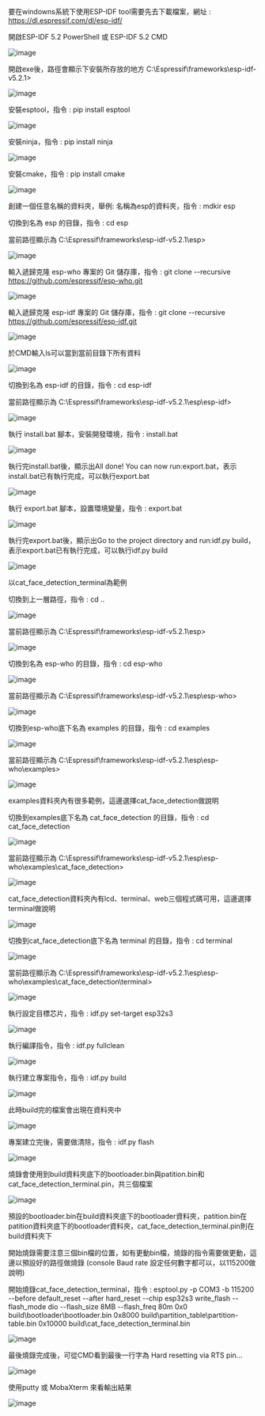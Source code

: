 要在windowns系統下使用ESP-IDF tool需要先去下載檔案，網址 : https://dl.espressif.com/dl/esp-idf/

開啟ESP-IDF 5.2 PowerShell 或 ESP-IDF 5.2 CMD

![image](https://github.com/peonwisp/ESP32-S3-EYE/assets/155973617/ac03cf2d-bdd8-4ef5-9d80-21d0a5b46785)

開啟exe後，路徑會顯示下安裝所存放的地方 C:\Espressif\frameworks\esp-idf-v5.2.1>

![image](https://github.com/peonwisp/ESP32-S3-EYE/assets/155973617/e7566bf1-580e-4299-af95-dda1c99ebf3b)

安裝esptool，指令 :  pip install esptool

![image](https://github.com/peonwisp/ESP32-S3-EYE/assets/155973617/34e4e871-eef8-429e-a989-b0200acc9a6a)

安裝ninja，指令 :  pip install ninja

![image](https://github.com/peonwisp/ESP32-S3-EYE/assets/155973617/72816451-be36-4613-90be-cb0965949ffa)

安裝cmake，指令 :  pip install cmake

![image](https://github.com/peonwisp/ESP32-S3-EYE/assets/155973617/530420e9-fa21-4d87-b67c-5518829d4c9b)

創建一個任意名稱的資料夾，舉例: 名稱為esp的資料夾，指令 : mdkir esp

切換到名為 esp 的目錄，指令 : cd esp 

當前路徑顯示為 C:\Espressif\frameworks\esp-idf-v5.2.1\esp>

![image](https://github.com/peonwisp/ESP32-S3-EYE/assets/155973617/709917f5-6447-476c-b54b-9f84df8c8dad)

輸入遞歸克隆 esp-who 專案的 Git 儲存庫，指令 : git clone --recursive https://github.com/espressif/esp-who.git

![image](https://github.com/peonwisp/ESP32-S3-EYE/assets/155973617/c7a15d97-1d7d-4388-8b22-f8a066450cd0)

輸入遞歸克隆 esp-idf 專案的 Git 儲存庫，指令 : git clone --recursive https://github.com/espressif/esp-idf.git

![image](https://github.com/peonwisp/ESP32-S3-EYE/assets/155973617/b7c39213-978d-4a5c-9fae-119e283bff15)

於CMD輸入ls可以當到當前目錄下所有資料

![image](https://github.com/peonwisp/ESP32-S3-EYE/assets/155973617/c0888ba4-953d-4339-b990-ed838ac86214)

切換到名為 esp-idf 的目錄，指令 : cd esp-idf

當前路徑顯示為 C:\Espressif\frameworks\esp-idf-v5.2.1\esp\esp-idf>

![image](https://github.com/peonwisp/ESP32-S3-EYE/assets/155973617/88dd4299-151d-4675-a7d9-aed7dfdd038e)

執行 install.bat 腳本，安裝開發環境，指令 : install.bat

![image](https://github.com/peonwisp/ESP32-S3-EYE/assets/155973617/d53de752-f8e5-4e9a-b8dc-b714dfeab48e)

執行完install.bat後，顯示出All done! You can now run:export.bat，表示install.bat已有執行完成，可以執行export.bat

![image](https://github.com/peonwisp/ESP32-S3-EYE/assets/155973617/20268d16-fe05-4859-88c1-8b49b33758df)

執行 export.bat 腳本，設置環境變量，指令 : export.bat

![image](https://github.com/peonwisp/ESP32-S3-EYE/assets/155973617/9033126e-01d2-40ee-ba71-fd4e9b067325)

執行完export.bat後，顯示出Go to the project directory and run:idf.py build，表示export.bat已有執行完成，可以執行idf.py build

![image](https://github.com/peonwisp/ESP32-S3-EYE/assets/155973617/2d6d9c1e-7a82-4fea-9226-9ee4bc93cce5)

以cat_face_detection_terminal為範例

切換到上一層路徑，指令 : cd ..

![image](https://github.com/peonwisp/ESP32-S3-EYE/assets/155973617/2c1b926d-7761-4c00-a316-af41d19d3300)

當前路徑顯示為 C:\Espressif\frameworks\esp-idf-v5.2.1\esp>

![image](https://github.com/peonwisp/ESP32-S3-EYE/assets/155973617/0b1ba92b-c056-4c2d-8285-7c4bf6ec3d60)

切換到名為 esp-who 的目錄，指令 : cd esp-who

![image](https://github.com/peonwisp/ESP32-S3-EYE/assets/155973617/3ab57684-feed-4e4d-86c6-a83b5d890233)

當前路徑顯示為 C:\Espressif\frameworks\esp-idf-v5.2.1\esp\esp-who>

![image](https://github.com/peonwisp/ESP32-S3-EYE/assets/155973617/fb64456d-e86b-420a-8323-5c7af894e40a)

切換到esp-who底下名為 examples 的目錄，指令 : cd examples

![image](https://github.com/peonwisp/ESP32-S3-EYE/assets/155973617/14d0487a-4796-42cd-8b36-380221944f22)

當前路徑顯示為 C:\Espressif\frameworks\esp-idf-v5.2.1\esp\esp-who\examples>

![image](https://github.com/peonwisp/ESP32-S3-EYE/assets/155973617/75040780-e6c8-4b94-9d91-7154056cedf2)

examples資料夾內有很多範例，這邊選擇cat_face_detection做說明

切換到examples底下名為 cat_face_detection 的目錄，指令 : cd cat_face_detection

![image](https://github.com/peonwisp/ESP32-S3-EYE/assets/155973617/a4532382-13cd-417a-8a3f-6fb896ddc384)

當前路徑顯示為 C:\Espressif\frameworks\esp-idf-v5.2.1\esp\esp-who\examples\cat_face_detection>

![image](https://github.com/peonwisp/ESP32-S3-EYE/assets/155973617/5a955070-00f8-4234-b83d-4315e8143efc)

cat_face_detection資料夾內有lcd、terminal、web三個程式碼可用，這邊選擇terminal做說明

![image](https://github.com/peonwisp/ESP32-S3-EYE/assets/155973617/cef70842-3275-40c1-b9c5-9289c5cb8163)

切換到cat_face_detection底下名為 terminal 的目錄，指令 : cd terminal

![image](https://github.com/peonwisp/ESP32-S3-EYE/assets/155973617/e0e3a8c1-246c-4073-b750-a6ca943f1dbd)

當前路徑顯示為 C:\Espressif\frameworks\esp-idf-v5.2.1\esp\esp-who\examples\cat_face_detection\terminal>

![image](https://github.com/peonwisp/ESP32-S3-EYE/assets/155973617/ceebc668-7489-4377-97ff-d5dd59ec17a0)

執行設定目標芯片，指令 : idf.py set-target esp32s3

![image](https://github.com/peonwisp/ESP32-S3-EYE/assets/155973617/e2e68ccf-7bc7-47d1-ab4b-4bfee82eba01)

執行編譯指令，指令 : idf.py fullclean

![image](https://github.com/peonwisp/ESP32-S3-EYE/assets/155973617/0ee79c8c-e947-4164-a428-38493a3a6a0c)

執行建立專案指令，指令 : idf.py build

![image](https://github.com/peonwisp/ESP32-S3-EYE/assets/155973617/426c1638-4f46-4401-ab80-a4103a3b8cfe)

此時build完的檔案會出現在資料夾中

![image](https://github.com/peonwisp/ESP32-S3-EYE/assets/155973617/715bb563-2358-494a-a97f-a95de43c30db)

專案建立完後，需要做清除，指令 : idf.py flash

![image](https://github.com/peonwisp/ESP32-S3-EYE/assets/155973617/2d2cb6d1-872c-4b08-a4b3-08d93610756f)

燒錄會使用到build資料夾底下的bootloader.bin與patition.bin和cat_face_detection_terminal.pin，共三個檔案

![image](https://github.com/peonwisp/ESP32-S3-EYE/assets/155973617/abb1ec58-b579-4ec7-bada-2f4562cad359)

預設的bootloader.bin在build資料夾底下的bootloader資料夾，patition.bin在patition資料夾底下的bootloader資料夾，cat_face_detection_terminal.pin則在build資料夾下

開始燒錄需要注意三個bin檔的位置，如有更動bin檔，燒錄的指令需要做更動，這邊以預設好的路徑做燒錄 (console Baud rate 設定任何數字都可以，以115200做說明)

開始燒錄cat_face_detection_terminal，指令 : esptool.py -p COM3 -b 115200 --before default_reset --after hard_reset --chip esp32s3 write_flash --flash_mode dio --flash_size 8MB --flash_freq 
80m 0x0 build\bootloader\bootloader.bin 0x8000 build\partition_table\partition-table.bin 0x10000 build\cat_face_detection_terminal.bin

![image](https://github.com/peonwisp/ESP32-S3-EYE/assets/155973617/bfd52127-7ead-43d9-9ae0-0488d82c3660)

最後燒錄完成後，可從CMD看到最後一行字為 Hard resetting via RTS pin...

![image](https://github.com/peonwisp/ESP32-S3-EYE/assets/155973617/1cd8ffa1-09d4-408b-a7d1-c793577b0337)

使用putty 或 MobaXterm 來看輸出結果

![image](https://github.com/peonwisp/ESP32-S3-EYE/assets/155973617/1b23d477-b53e-4c27-8227-8c203a8773fc)
